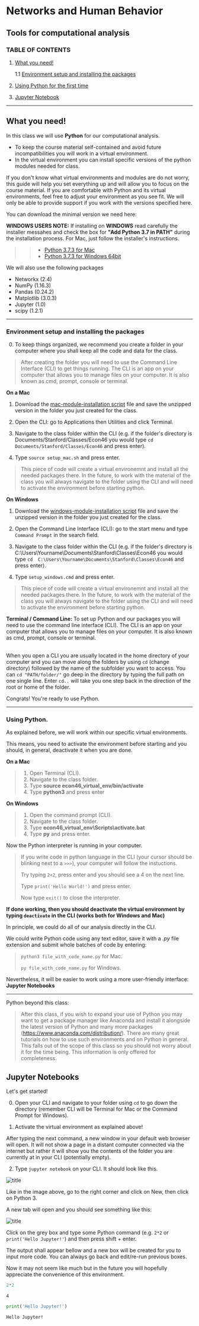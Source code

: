 
# Networks and Human Behavior
## Tools for computational analysis

### TABLE OF CONTENTS

1. [What you need!](#What-you-need!)

    1.1 [Environment setup and installing the packages](#install)
    

2. [Using Python for  the first time](#first)
    
    
3. [Jupyter Notebook](#jupy) 
    
***

## What you need!

In this class we will use **Python** for our computational analysis.


- To keep the course material self-contained and avoid future incompatibilities you will work in a virtual environment.
- In the virtual environment you can install specific versions of the python modules needed for class.


<div class="alert alert-block alert-info">If you don't know what virtual environments and modules are do not worry, this guide will help you set everything up and will allow you to focus on the course material. If you are comfortable with Python and its virtual environments, feel free to adjust your environment as you see fit. We will only be able to provide support if you work with the versions specified here.</div>  


You can download the minimal version we need here:

<div class="alert alert-block alert-danger">
<b>WINDOWS USERS NOTE:</b> If installing on <b>WINDOWS</b> read carefully the installer messahes and check the box for <b>"Add Python 3.7 in PATH"</b> during the installation process. For Mac, just follow the installer's instructions.
</div>


>> - [Python 3.7.3 for Mac](https://web.stanford.edu/~jacksonm/econ46/Python/Mac/python-3.7.3-macosx10.9.pkg)
>> - [Python 3.7.3 for Windows 64bit](https://web.stanford.edu/~jacksonm/econ46/Python/Windows64bit/python-3.7.3-amd64.exe)

We will also use the following packages  

- Networkx (2.4)
- NumPy (1.16.3)
- Pandas (0.24.2)
- Matplotlib (3.0.3)
- Jupyter (1.0)
- scipy (1.2.1)



***
<a id="install"></a>
### Environment setup and installing the packages


0. To keep things organized, we recommend you create a folder in your computer where you shall keep all the code and data for the class.

 > After creating the folder you will need to use the Command Line Interface (CLI) to get things running.
 > The CLI is an app on your computer that allows you to manage files on your computer. It is also known as cmd, prompt, console or terminal.

**On a Mac** 

1. Download the [mac-module-installation script](https://github.com/EdLaguna/Networks-and-Human-Behavior/blob/master/Install%20Modules%20Scripts/setup_mac.sh.zip) file and save the unzipped version in the folder you just created for the class.

2. Open the CLI: go to Applications then Utilities and click Terminal.

3. Navigate to the class folder within the CLI (e.g. if the folder's directory is Documents/Stanford/Classes/Econ46 you would type `cd Documents/Stanford/Classes/Econ46` and press enter).

4. Type `source setup_mac.sh` and press enter.

> This piece of code will create a virtual environemnt and install all the needed packages there.
> In the future, to work with the material of the class you will always navigate to the folder using the CLI and will need to activate the environment before starting python.

**On Windows**


1. Download the [windows-module-installation script](https://github.com/EdLaguna/Networks-and-Human-Behavior/blob/master/Install%20Modules%20Scripts/setup_windows.cmd.zip) file and save the unzipped version in the folder you just created for the class.

2. Open the Command Line Interface (CLI): go to the start menu and type ``Command Prompt`` in the search field.

3. Navigate to the class folder within the CLI (e.g. if the folder's directory is C:\Users\Yourname\Documents\Stanford\Classes\Econ46 you would type `cd  C:\Users\Yourname\Documents\Stanford\Classes\Econ46` and press enter).

4. Type `setup_windows.cmd` and press enter.


> This piece of code will create a virtual environemnt and install all the needed packages there.
> In the future, to work with the material of the class you will always navigate to the folder using the CLI and will need to activate the environment before starting python.


<div class="alert alert-block alert-info">
    <a id="term"></a>
<b>Terminal / Command Line: </b> 
    To set up Python and our packages you will need to use the command line interface (CLI). The CLI is an app on your computer that allows you to manage files on your computer. It is also known as cmd, prompt, console or terminal. <br>
<br>    
    
When you open a CLI you are usually located in the home directory of your computer and you can move along the folders by using `cd` (change directory) followed by the name of the subfolder you want to access. You can `cd "PATH/folder/"` go deep in the directory by typing the full path on one single line. Enter `cd..` will take you one step back in the direction of the root or home of the folder.     

</div>

<div class="alert alert-block alert-success">
Congrats! You're ready to use Python.
</div>

***

<a id="first"></a>

### Using Python.

As explained before, we will work within our specific virtual environments.

This means, you need to activate the environment before starting and you should, in general, deactivate it when you are done.

**On a Mac** 

> 1. Open Terminal (CLI).
> 2. Navigate to the class folder.
> 3. Type **source econ46_virtual_env/bin/activate**
> 4. Type **python3** and press enter

**On Windows**
> 1. Open the command prompt (CLI).
> 2. Navigate to the class folder.
> 3. Type **econ46_virtual_env\Scripts\activate.bat**
> 3. Type **py** and press enter.

<div class="alert alert-block alert-success">
 Now the Python interpreter is running in your computer. 
</div>

> If you write code in python language in the CLI (your cursor should be blinking next to a `>>>`), your computer will follow the instuctions.
>
> Try typing ``2+2``, press enter and you should see a 4 on the next line.
>
> Type `print('Hello World!')` and press enter.
>
> Now type `exit()` to close the interpreter.

**If done working, then you should deactivate the virtual environment by typing `deactivate` in the CLI (works both for Windows and Mac)**


In principle, we could do all of our analysis directly in the CLI.

We could write Python code using any text editor, save it with a *.py* file extension and submit whole batches of code by entering:

>`python3 file_with_code_name.py` for Mac.
>
>`py file_with_code_name.py` for Windows. 



Nevertheless, it will be easier to work using a more user-friendly interface: **Jupyter Notebooks**

***

<div class="alert alert-block alert-success">
Python beyond this class:
</div>

> After this class, if you wish to expand your use of Python you may want to get a package manager like Anaconda and install it alongside the latest version of Python and many more packages (https://www.anaconda.com/distribution/). There are many great tutorials on how to use such environments and on Python in general. This falls out of the scope of this class so you should not worry about it for the time being. This information is only offered for completeness.







## Jupyter Notebooks
<a id="jupy"></a>

Let's get started! 

0. Open your CLI and navigate to your folder using `cd` to go down the directory (remember CLI will be Terminal for Mac or the Command Prompt for Windows).


1. Activate the virtual environment as explained above!

> <div class="alert alert-block alert-info">
After typing the next command, a new window in your default web browser will open. It will not show a page in a distant computer connected via the internet but rather it will show you the contents of the folder you are currently at in your CLI (potentially empty). 
</div>

2. Type `jupyter notebook` on your CLI. It should look like this.

![title](jupyter.png)

Like in the image above, go to the right corner and click on New, then click on Python 3.

A new tab will open and you should see something like this:

![title](notebook.png)

Click on the grey box and type some Python command (e.g. `2*2` or `print('Hello Jupyter!'`) and then press shift + enter. 

The output shall appear bellow and a new box will be created for you to input more code. You can always go back and edit/re-run previous boxes. 

Now it may not seem like much but in the future you will hopefully appreciate the convenience of this environment.


```python
2*2
```




    4




```python
print('Hello Jupyter!') 
```

    Hello Jupyter!


